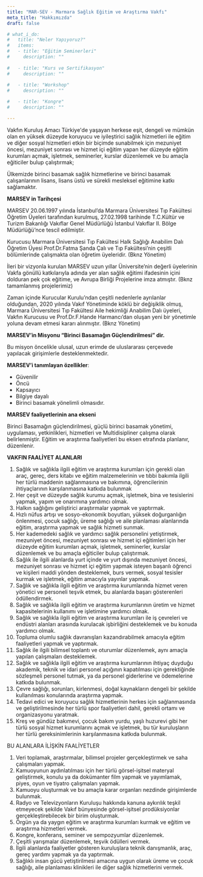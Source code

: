 ```yaml
---
title: "MAR-SEV - Marmara Sağlık Eğitim ve Araştırma Vakfı"
meta_title: "Hakkımızda"
draft: false

# what_i_do:
#   title: "Neler Yapıyoruz?"
#   items:
#   - title: "Eğitim Seminerleri"
#     description: ""
  
#   - title: "Kurs ve Sertifikasyon"
#     description: ""
  
#   - title: "Workshop"
#     description: ""

#   - title: "Kongre"
#     description: ""

---
```



Vakfın Kuruluş Amacı Türkiye'de yaşayan herkese eşit, dengeli ve mümkün olan en yüksek düzeyde koruyucu ve iyileştirici sağlık hizmetleri ile eğitim ve diğer sosyal hizmetleri etkin bir biçimde sunabilmek için mezuniyet öncesi, mezuniyet sonrası ve hizmet içi eğitim yapan her düzeyde eğitim kurumları açmak, işletmek, seminerler, kurslar düzenlemek ve bu amaçla eğiticiler bulup çalıştırmak;

Ülkemizde birinci basamak sağlık hizmetlerine ve birinci basamak çalışanlarının lisans, lisans üstü ve sürekli mesleksel eğitimine katkı sağlamaktır.

**MARSEV in Tarihçesi**

MARSEV 20.06.1997 yılında İstanbul’da Marmara Üniversitesi Tıp Fakültesi Öğretim Üyeleri tarafından kurulmuş, 27.02.1998 tarihinde T.C.Kültür ve Turizm Bakanlığı Vakıflar Genel Müdürlüğü İstanbul Vakıflar II. Bölge Müdürlüğü’nce tescil edilmiştir.

Kurucusu Marmara Üniversitesi Tıp Fakültesi Halk Sağlığı Anabilim Dalı Öğretim Üyesi Prof.Dr.Fatma Şanda Çalı ve Tıp Fakültesi’nin çeşitli bölümlerinde çalışmakta olan öğretim üyeleridir. (Bknz Yönetim)

İleri bir vizyonla kurulan MARSEV uzun yıllar Üniversite’nin değerli üyelerinin Vakfa gönüllü katkılarıyla adında yer alan sağlık eğitimi ifadesinin içini dolduran pek çok eğitime, ve Avrupa Birliği Projelerine imza atmıştır. (Bknz tamamlanmış projelerimiz)

Zaman içinde Kurucular Kurulu’ndan çeşitli nedenlerle ayrılanlar olduğundan, 2020 yılında Vakıf Yönetiminde köklü bir değişiklik olmuş, Marmara Üniversitesi Tıp Fakültesi Aile hekimliği Anabilim Dalı üyeleri, Vakfın Kurucusu ve Prof.Dr.F.Hande Harmancı’dan oluşan yeni bir yönetimle yoluna devam etmesi kararı alınmıştır. (Bknz Yönetim)

**MARSEV’in Misyonu “Birinci Basamağın Güçlendirilmesi” dir.**

Bu misyon öncelikle ulusal, uzun erimde de uluslararası çerçevede yapılacak girişimlerle desteklenmektedir.

**MARSEV’i tanımlayan özellikler**:

- Güvenilir
- Öncü
- Kapsayıcı
- Bilgiye dayalı
- Birinci basamak yönelimli olmasıdır.

**MARSEV faaliyetlerinin ana ekseni**

Birinci Basamağın güçlendirilmesi, güçlü birinci basamak yönetimi, uygulaması, yetkinlikleri, hizmetleri ve Multidisipliner çalışma olarak belirlenmiştir. Eğitim ve araştırma faaliyetleri bu eksen etrafında planlanır, düzenlenir.

**VAKFIN FAALİYET ALANLARI**

1. Sağlık ve sağlıkla ilgili eğitim ve araştırma kurumları için gerekli olan araç, gereç, ders kitabı ve eğitim malzemelerinin ve tıbbi bakımla ilgili her türlü maddenin sağlanmasına ve bakımına, öğrencilerinin ihtiyaçlarının karşılanmasına katkıda bulunmak
2. Her çeşit ve düzeyde sağlık kurumu açmak, işletmek, bina ve tesislerini yapmak, yapım ve onarımına yardımcı olmak.
3. Halkın sağlığını geliştirici araştırmalar yapmak ve yaptırmak.
4. Hızlı nüfus artışı ve sosyo-ekonomik boyutları, yüksek doğurganlığın önlenmesi, çocuk sağlığı, üreme sağlığı ve aile planlaması alanlarında eğitim, araştırma yapmak ve sağlık hizmeti sunmak.
5. Her kademedeki sağlık ve yardımcı sağlık personelini yetiştirmek, mezuniyet öncesi, mezuniyet sonrası ve hizmet içi eğitimleri için her düzeyde eğitim kurumları açmak, işletmek, seminerler, kurslar düzenlemek ve bu amaçla eğiticiler bulup çalıştırmak.
6. Sağlık ile ilgili alanlarda yurt içinde ve yurt dışında mezuniyet öncesi, mezuniyet sonrası ve hizmet içi eğitim yapmak isteyen başarılı öğrenci ve kişileri maddi yönden desteklemek, burs vermek, sosyal tesisler kurmak ve işletmek, eğitim amacıyla yayınlar yapmak.
7. Sağlık ve sağlıkla ilgili eğitim ve araştırma kurumlarında hizmet veren yönetici ve personeli teşvik etmek, bu alanlarda başarı gösterenleri ödüllendirmek.
8. Sağlık ve sağlıkla ilgili eğitim ve araştırma kurumlarının üretim ve hizmet kapasitelerinin kullanımı ve işletimine yardımcı olmak.
9. Sağlık ve sağlıkla ilgili eğitim ve araştırma kurumları ile iş çevreleri ve endüstri alanları arasında kurulacak işbirliğini desteklemek ve bu konuda yardımcı olmak.
10. Topluma olumlu sağlık davranışları kazandırabilmek amacıyla eğitim faaliyetleri yapmak ve yaptırmak.
11. Sağlık ile ilgili bilimsel toplantı ve oturumlar düzenlemek, aynı amaçla yapılan çalışmaları desteklemek.
12. Sağlık ve sağlıkla ilgili eğitim ve araştırma kurumlarının ihtiyaç duyduğu akademik, teknik ve idari personel açığının kapatılması için gerektiğinde sözleşmeli personel tutmak, ya da personel giderlerine ve ödemelerine katkıda bulunmak.
13. Çevre sağlığı, sorunları, kirlenmesi, doğal kaynakların dengeli bir şekilde kullanılması konularında araştırma yapmak.
14. Tedavi edici ve koruyucu sağlık hizmetlerinin herkes için sağlanmasında ve geliştirilmesinde her türlü spor faaliyetleri dahil, gerekli ortamı ve organizasyonu yaratmak.
15. Kreş ve gündüz bakımevi, çocuk bakım yurdu, yaşlı huzurevi gibi her türlü sosyal hizmet kurumlarını açmak ve işletmek, bu tür kuruluşların her türlü gereksinimlerinin karşılanmasına katkıda bulunmak.

BU ALANLARA İLİŞKİN FAALİYETLER

1. Veri toplamak, araştırmalar, bilimsel projeler gerçekleştirmek ve saha çalışmaları yapmak.
2. Kamuoyunun aydınlatılması için her türlü görsel-işitsel materyal geliştirmek, konulu ya da dokümanter film yapmak ve yayımlamak, piyes, oyun ve tiyatro çalışmaları yapmak.
3. Kamuoyu oluşturmak ve bu amaçla karar organları nezdinde girişimlerde bulunmak.
4. Radyo ve Televizyonların Kuruluşu hakkında kanuna aykırılık teşkil etmeyecek şekilde Vakıf bünyesinde görsel-işitsel prodüksiyonlar gerçekleştirebilecek bir birim oluşturmak.
5. Örgün ya da yaygın eğitim ve araştırma kurumları kurmak ve eğitim ve araştırma hizmetleri vermek.
6. Kongre, konferans, seminer ve sempozyumlar düzenlemek.
7. Çeşitli yarışmalar düzenlemek, teşvik ödülleri vermek.
8. İlgili alanlarda faaliyetler gösteren kuruluşlara teknik danışmanlık, araç, gereç yardımı yapmak ya da yaptırmak.
9. Sağlıklı insan gücü yetiştirilmesi amacına uygun olarak üreme ve çocuk sağlığı, aile planlaması klinikleri ile diğer sağlık hizmetlerini vermek.

